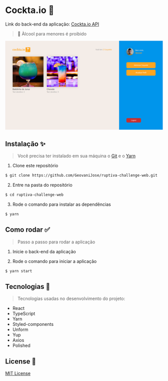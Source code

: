 # Cockta.io :tropical_drink:
Link do back-end da aplicação: [Cockta.io API](https://github.com/GeovaniJose/ruptiva-challenge-api)

> :underage: Àlcool para menores é proibido

<div align="center">
  <a href="https://github.com/GeovaniJose/ruptiva-challenge-api">
    <img src="./src/assets/snapshot.png" alt="#ruptiva-challenge-web" />
  </a>
</div>

## Instalação :sparkles:
> Você precisa ter instalado em sua máquina o [Git](https://git-scm.com) e o [Yarn](https://yarnpkg.com/)
1. Clone este repositório
```bash
$ git clone https://github.com/GeovaniJose/ruptiva-challenge-web.git
```

2. Entre na pasta do repositório
```bash
$ cd ruptiva-challenge-web
```

3. Rode o comando para instalar as dependências
```bash
$ yarn
```

## Como rodar :white_check_mark:
> Passo a passo para rodar a aplicação
1. Inicie o back-end da aplicação

2. Rode o comando para iniciar a aplicação
```bash
$ yarn start
```

## Tecnologias :wrench:
> Tecnologias usadas no desenvolvimento do projeto:
- React
- TypeScript
- Yarn
- Styled-components
- Unform
- Yup
- Axios
- Polished

## License :page_facing_up:
[MIT License](LICENSE)
